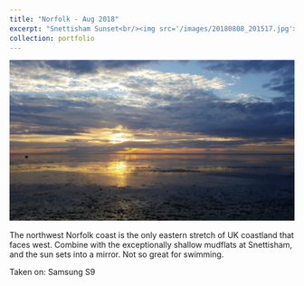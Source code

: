 ```yaml
---
title: "Norfolk - Aug 2018"
excerpt: "Snettisham Sunset<br/><img src='/images/20180808_201517.jpg'>"
collection: portfolio
---
```


<img src='/images/20180808_201517.jpg'>

The northwest Norfolk coast is the only eastern stretch of UK coastland that faces west. Combine with the exceptionally shallow mudflats at Snettisham, and the sun sets into a mirror. Not so great for swimming.

Taken on: Samsung S9
